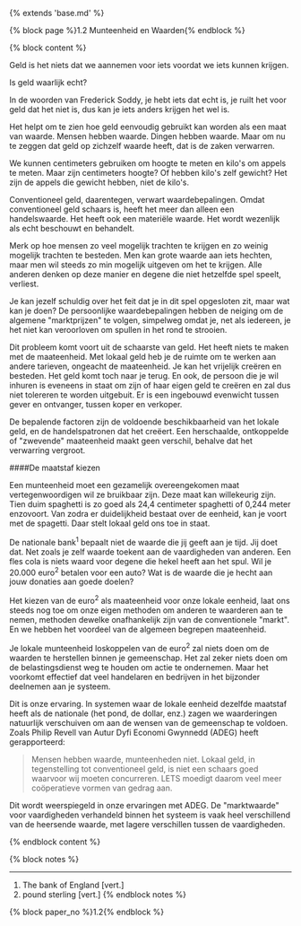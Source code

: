 {% extends 'base.md' %}

{% block page %}1.2 Munteenheid en Waarden{% endblock %}

{% block content %}

Geld is het niets dat we aannemen voor iets voordat we iets kunnen krijgen.

Is geld waarlijk echt?

In de woorden van Frederick Soddy, je hebt iets dat echt is, je ruilt het voor geld dat het niet is,
dus kan je iets anders krijgen het wel is.

Het helpt om te zien hoe geld eenvoudig gebruikt kan worden als een maat van waarde.
Mensen hebben waarde. Dingen hebben waarde. Maar om nu te zeggen dat geld op zichzelf waarde heeft, dat
is de zaken verwarren.

We kunnen centimeters gebruiken om hoogte te meten en kilo's om appels te meten.
Maar zijn centimeters hoogte? Of hebben kilo's zelf gewicht?
Het zijn de appels die gewicht hebben, niet de kilo's.

Conventioneel geld, daarentegen, verwart waardebepalingen.
Omdat conventioneel geld schaars is, heeft het meer dan alleen een
handelswaarde. Het heeft ook een materiële waarde. Het wordt wezenlijk als echt beschouwt en behandelt.

Merk op hoe mensen zo veel mogelijk trachten te krijgen en zo weinig mogelijk trachten te besteden.
Men kan grote waarde aan iets hechten, maar men wil steeds zo min mogelijk uitgeven om het te krijgen.
Alle anderen denken op deze manier en degene die niet hetzelfde spel speelt, verliest.

Je kan jezelf schuldig over het feit dat je in dit spel opgesloten zit, maar wat
kan je doen? De persoonlijke waardebepalingen hebben de neiging om de algemene "marktprijzen" te volgen,
simpelweg omdat je, net als iedereen, je het niet kan veroorloven om spullen in het rond te strooien.

Dit probleem komt voort uit de schaarste van geld. Het heeft niets te maken met de maateenheid.
Met lokaal geld heb je de ruimte om te werken aan andere tarieven, ongeacht de maateenheid.
Je kan het vrijelijk creëren en besteden. Het geld komt toch naar je terug.
En ook, de persoon die je wil inhuren is eveneens in staat om zijn of haar eigen geld te creëren en zal dus
niet tolereren te worden uitgebuit. Er is een ingebouwd evenwicht tussen gever en ontvanger, tussen koper en verkoper.

De bepalende factoren zijn de voldoende beschikbaarheid van het lokale geld, en
de handelspatronen dat het creëert.
Een herschaalde, ontkoppelde of "zwevende" maateenheid maakt geen verschil, behalve dat het verwarring vergroot.

####De maatstaf kiezen

Een munteenheid moet een gezamelijk overeengekomen maat vertegenwoordigen wil ze bruikbaar zijn.
Deze maat kan willekeurig zijn. Tien duim spaghetti is zo goed als 24,4 centimeter spaghetti
of 0,244 meter enzovoort. Van zodra er duidelijkheid bestaat over de eenheid, kan je voort met de spagetti.
Daar stelt lokaal geld ons toe in staat.

De nationale bank<sup>1</sup> bepaalt niet de waarde die jij geeft aan je tijd. Jij doet dat. Net zoals je zelf waarde
toekent aan de vaardigheden van anderen. Een fles cola is niets waard voor degene die hekel heeft aan het spul.
Wil je 20.000 euro<sup>2</sup> betalen voor een auto? Wat is de waarde die je hecht aan jouw donaties aan goede doelen?

Het kiezen van de euro<sup>2</sup> als maateenheid voor onze lokale eenheid, laat ons steeds nog toe om onze eigen
methoden om anderen te waarderen aan te nemen, methoden dewelke onafhankelijk zijn van de conventionele "markt".
En we hebben het voordeel van de algemeen begrepen maateenheid.

Je lokale munteenheid loskoppelen van de euro<sup>2</sup> zal niets doen om de waarden te herstellen binnen je gemeenschap.
Het zal zeker niets doen om de belastingsdienst weg te houden om actie te ondernemen.
Maar het voorkomt effectief dat veel handelaren en bedrijven in het bijzonder deelnemen aan je systeem.

Dit is onze ervaring. In systemen waar de lokale eenheid dezelfde maatstaf heeft als
de nationale (het pond, de dollar, enz.) zagen we waarderingen natuurlijk verschuiven om aan de wensen van de
gemeenschap te voldoen.
Zoals Philip Revell van Autur Dyfi Economi Gwynnedd (ADEG) heeft gerapporteerd:

> Mensen hebben waarde, munteenheden niet. Lokaal geld, in tegenstelling tot conventioneel geld,
>is niet een schaars goed waarvoor wij moeten concurreren. LETS moedigt daarom veel meer coöperatieve vormen van
>gedrag aan.

Dit wordt weerspiegeld in onze ervaringen met ADEG. De "marktwaarde"
voor vaardigheden verhandeld binnen het systeem is vaak heel verschillend van
de heersende waarde, met lagere verschillen tussen de vaardigheden.

{% endblock content %}

{% block notes %}

---

1. The bank of England [vert.]
2. pound sterling [vert.]
{% endblock notes %}


{% block paper_no %}1.2{% endblock %}



